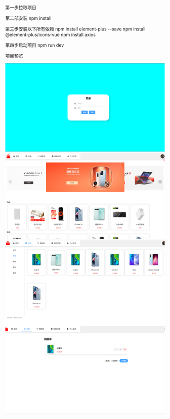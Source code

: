 第一步拉取项目

第二部安装 
npm install

第三步安装以下所有依赖
npm install element-plus --save
npm install @element-plus/icons-vue
npm install axios

第四步启动项目 npm run dev

项目预览

![登录页](https://github.com/1542608903/store/blob/main/login.png)
![主页](https://github.com/1542608903/store/blob/main/home.png)
![分类页](https://github.com/1542608903/store/blob/main/classify.png)
![购物车页](https://github.com/1542608903/store/blob/main/cart.png)


